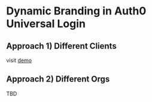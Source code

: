 # Dynamic Branding in Auth0 Universal Login

## Approach 1) Different Clients 
visit [demo](https://multibrand-hosting.vercel.app)

## Approach 2) Different Orgs
TBD